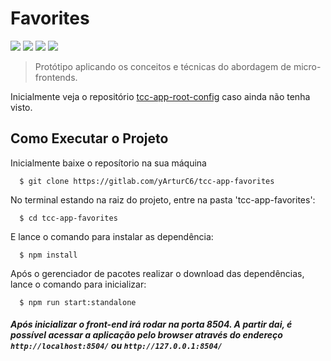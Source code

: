 # Favorites

<div >
    <img src="https://img.shields.io/badge/SingleSpaReact-v4.3.1-blue?style=flat"/>
    <img src="https://img.shields.io/badge/React-v17.0.2-violet?style=flat"/>
    <img src="https://img.shields.io/badge/Reactstrap-v8.5.1-red?style=flat"/>
    <img src="https://img.shields.io/badge/ReactDom-v17.0.2-sucess?style=flat"/>

</div>

> Protótipo aplicando os conceitos e técnicas do abordagem de micro-frontends.

Inicialmente veja o repositório [tcc-app-root-config](https://gitlab.com/yArturC6/tcc-app-root-config) caso ainda não tenha visto.
## Como Executar o Projeto

Inicialmente baixe o reposítorio na sua máquina
```
  $ git clone https://gitlab.com/yArturC6/tcc-app-favorites
```

No terminal estando na raiz do projeto, entre na pasta 'tcc-app-favorites':

```
  $ cd tcc-app-favorites
```

E lance o comando para instalar as dependência:

```
  $ npm install
```

Após o gerenciador de pacotes realizar o download das dependências, lance o comando para inicializar:

```
  $ npm run start:standalone
```

##### Após inicializar o front-end irá rodar na porta **8504**. A partir dai, é possível acessar a aplicação pelo browser através do endereço `http://localhost:8504/` ou  `http://127.0.0.1:8504/`




